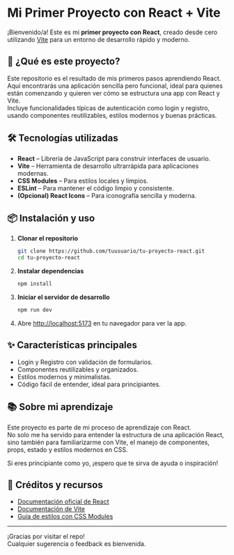 # Mi Primer Proyecto con React + Vite

¡Bienvenido/a! Este es mi **primer proyecto con React**, creado desde cero utilizando [Vite](https://vitejs.dev/) para un entorno de desarrollo rápido y moderno.

## 🚀 ¿Qué es este proyecto?

Este repositorio es el resultado de mis primeros pasos aprendiendo React. Aquí encontrarás una aplicación sencilla pero funcional, ideal para quienes están comenzando y quieren ver cómo se estructura una app con React y Vite.  
Incluye funcionalidades típicas de autenticación como login y registro, usando componentes reutilizables, estilos modernos y buenas prácticas.

## 🛠️ Tecnologías utilizadas

- **React** – Librería de JavaScript para construir interfaces de usuario.
- **Vite** – Herramienta de desarrollo ultrarrápida para aplicaciones modernas.
- **CSS Modules** – Para estilos locales y limpios.
- **ESLint** – Para mantener el código limpio y consistente.
- **(Opcional) React Icons** – Para iconografía sencilla y moderna.

## 📦 Instalación y uso

1. **Clonar el repositorio**
    ```bash
    git clone https://github.com/tuusuario/tu-proyecto-react.git
    cd tu-proyecto-react
    ```
2. **Instalar dependencias**
    ```bash
    npm install
    ```
3. **Iniciar el servidor de desarrollo**
    ```bash
    npm run dev
    ```
4. Abre [http://localhost:5173](http://localhost:5173) en tu navegador para ver la app.

## ✨ Características principales

- Login y Registro con validación de formularios.
- Componentes reutilizables y organizados.
- Estilos modernos y minimalistas.
- Código fácil de entender, ideal para principiantes.

## 📚 Sobre mi aprendizaje

Este proyecto es parte de mi proceso de aprendizaje con React.  
No solo me ha servido para entender la estructura de una aplicación React, sino también para familiarizarme con Vite, el manejo de componentes, props, estado y estilos modernos en CSS.

Si eres principiante como yo, ¡espero que te sirva de ayuda o inspiración!

## 📄 Créditos y recursos

- [Documentación oficial de React](https://reactjs.org/)
- [Documentación de Vite](https://vitejs.dev/)
- [Guía de estilos con CSS Modules](https://github.com/css-modules/css-modules)

---

¡Gracias por visitar el repo!  
Cualquier sugerencia o feedback es bienvenida.
